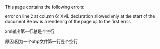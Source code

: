 This page contains the following errors:

error on line 2 at column 6: XML declaration allowed only at the start of the document
Below is a rendering of the page up to the first error.

xml输出第一行总是个空行

原因:因为一个php文件第一行是个空行

